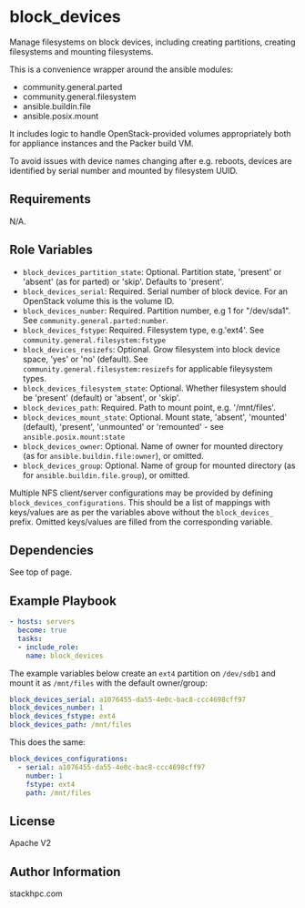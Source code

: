 block_devices
=============

Manage filesystems on block devices, including creating partitions, creating filesystems and mounting filesystems.

This is a convenience wrapper around the ansible modules:
- community.general.parted
- community.general.filesystem
- ansible.buildin.file
- ansible.posix.mount

It includes logic to handle OpenStack-provided volumes appropriately both for appliance instances and the Packer build VM.

To avoid issues with device names changing after e.g. reboots, devices are identified by serial number and mounted by filesystem UUID. 

Requirements
------------

N/A.

Role Variables
--------------

- `block_devices_partition_state`: Optional. Partition state, 'present' or 'absent' (as for parted) or 'skip'. Defaults to 'present'.
- `block_devices_serial`: Required. Serial number of block device. For an OpenStack volume this is the volume ID.
- `block_devices_number`: Required. Partition number, e.g 1 for "/dev/sda1". See `community.general.parted:number`.
- `block_devices_fstype`: Required. Filesystem type, e.g.'ext4'. See `community.general.filesystem:fstype`
- `block_devices_resizefs`: Optional. Grow filesystem into block device space, 'yes' or 'no' (default). See `community.general.filesystem:resizefs` for applicable fileysystem types.
- `block_devices_filesystem_state`: Optional. Whether filesystem should be 'present' (default) or 'absent', or 'skip'.
- `block_devices_path`: Required. Path to mount point, e.g. '/mnt/files'.
- `block_devices_mount_state`: Optional. Mount state, 'absent', 'mounted' (default), 'present', 'unmounted' or 'remounted' - see `ansible.posix.mount:state`
- `block_devices_owner`: Optional. Name of owner for mounted directory (as for `ansible.buildin.file:owner`), or omitted.
- `block_devices_group`: Optional. Name of group for mounted directory (as for `ansible.buildin.file.group`), or omitted.

Multiple NFS client/server configurations may be provided by defining `block_devices_configurations`. This should be a list of mappings with keys/values are as per the variables above without the `block_devices_` prefix. Omitted keys/values are filled from the corresponding variable.

Dependencies
------------

See top of page.

Example Playbook
----------------

```yaml
- hosts: servers
  become: true
  tasks:
  - include_role:
    name: block_devices
```

The example variables below create an `ext4` partition on `/dev/sdb1` and mount it as `/mnt/files` with the default owner/group:

```yaml
block_devices_serial: a1076455-da55-4e0c-bac8-ccc4698cff97
block_devices_number: 1
block_devices_fstype: ext4
block_devices_path: /mnt/files
```

This does the same:

```yaml
block_devices_configurations:
  - serial: a1076455-da55-4e0c-bac8-ccc4698cff97
    number: 1
    fstype: ext4
    path: /mnt/files
```

License
-------

Apache V2

Author Information
------------------

stackhpc.com

